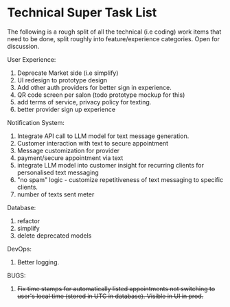 # Technical Super Task List

The following is a rough split of all the technical (i.e coding) work items that need to be done, split roughly into feature/experience categories. Open for discussion.

User Experience:

1. Deprecate Market side (i.e simplify)
2. UI redesign to prototype design
3. Add other auth providers for better sign in experience.
4. QR code screen per salon (todo prototype mockup for this)
5. add terms of service, privacy policy for texting.
6. better provider sign up experience

Notification System:

1. Integrate API call to LLM model for text message generation.
2. Customer interaction with text to secure appointment
3. Message customization for provider
4. payment/secure appointment via text
5. integrate LLM model into customer insight for recurring clients for personalised text messaging
6. "no spam" logic - customize repetitiveness of text messaging to specific clients.
7. number of texts sent meter

Database:

1. refactor
2. simplify
3. delete deprecated models

DevOps:

1. Better logging.

BUGS:

1. ~~Fix time stamps for automatically listed appointments not switching to user's local time (stored in UTC in database). Visible in UI in prod.~~
